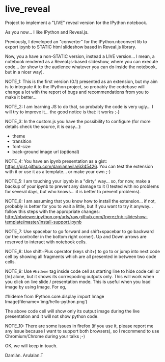live_reveal
===========

Project to implement a "LIVE" reveal version for the IPython notebook.

As you now... I like IPython and Reveal.js.

Previously, I developed an "converter" for the IPython.nbconvert lib to export ipynb to STATIC html slideshow based in Reveal.js library.

Now, you a have a non-STATIC version, instead a LIVE version... I mean, a notebook rendered as a Reveal.js-based slideshow, where you can execute code... (or show to the audience whatever you can do inside the notebook, but in a nicer way).

NOTE_1: This is the first version (0.1) presented as an extension, but my aim is to integrate it to the IPython project, so probably the codebase will change a lot with the report of bugs and recommendations from you to make it better...

NOTE_2: I am learning JS to do that, so probably the code is very ugly... I will try to improve it... the good notice is that: it works ;-)

NOTE_3: In the custom.js you have the possibility to configure (for more details check the source, it is easy...):

  * theme
  * transition
  * font-size
  * back-ground image url (optional)
 

NOTE_4: You have an ipynb presentation as a gist: https://gist.github.com/damianavila/6345426. You can test the extension with it or use it as a template... or make your own ;-)

NOTE_5: I am touching your ipynb in a "dirty" way... so, for now, make a backup of your ipynb to prevent any damage to it (I tested with no problems for several days, but who knows... it is better to prevent problems).

NOTE_6: I am assuming that you know how to install the extension... if not, probably is better for you to wait a little, but if you want to try it anyway... follow this steps with the appropriate changes: http://nbviewer.ipython.org/urls/raw.github.com/fperez/nb-slideshow-template/master/install-support.ipynb

NOTE_7: Use spacebar to go forward and shift+spacebar to go backward (or the controller in the bottom right corner). Up and Down arrows are reserved to interact with notebook cells.
 
NOTE_8: Use shift+Plus operator (keys shit+) to go to or jump into next code cell by showing all fragments which are all presented in between two code cells.

NOTE_9: Use `#hideme` tag inside code cell as starting line to hide code cell or [In] alone, but it shows its correspoding outputs only. This will work when you click on live slide / presentation mode. This is useful when you load image by using Image. For eg,

#hideme
from IPython.core.display import Image 
Image(filename='img/hello-python.png') 


The above code cell will show only its output image during the live presentation and it will not show python code.


NOTE_10: There are some issues in firefox (if you use it, please report me any issue because I want to support both browsers), so I recommend to use Chromium/Chrome during your talks ;-) 

OK, we will keep in touch.

Damián.
Arulalan.T
